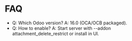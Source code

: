# FAQ

- Q: Which Odoo version? A: 16.0 (OCA/OCB packaged).
- Q: How to enable? A: Start server with --addon attachment_delete_restrict or install in UI.
